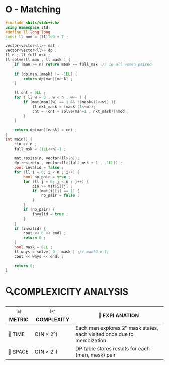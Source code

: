 # O - Matching

```cpp
#include <bits/stdc++.h>
using namespace std;
#define ll long long
const ll mod = (ll)1e9 + 7 ;

vector<vector<ll>> mat ;
vector<vector<ll>> dp ;
ll n ; ll full_msk ;
ll solve(ll man , ll mask ) {
    if (man >= n) return mask == full_msk ;// ie all women paired
    
    if (dp[man][mask] != -1LL) {
        return dp[man][mask] ;
    }
    
    ll cnt = 0LL ;
    for ( ll w = 0 ; w < n ; w++ ) {
        if (mat[man][w] == 1 && !(mask&(1<<w)) ){
            ll nxt_mask = (mask|(1<<w));
            cnt = (cnt + solve(man+1 , nxt_mask))%mod ;
        }
    }
    
    return dp[man][mask] = cnt ;
}
int main() {
    cin >> n ;
    full_msk = (1LL<<n)-1 ;
    
    mat.resize(n, vector<ll>(n));
    dp.resize(n , vector<ll>(full_msk + 1 , -1LL)) ;
    bool invalid = false ;
    for (ll i = 0; i < n ; i++) {
        bool no_pair = true ;
        for (ll j = 0; j < n ; j++) {
            cin >> mat[i][j] ;
            if (mat[i][j] == 1) {
                no_pair = false ;
            }
        }
        if (no_pair) {
            invalid = true ;
        }
    }
    if (invalid) {
        cout << 0 << endl ;
        return 0 ;
    }
    bool mask = 0LL ;
    ll ways = solve( 0 , mask ) ;// man[0-n-1]
    cout << ways << endl ;
    
    return 0;
}

```

# 🔍COMPLEXICITY ANALYSIS

| 📊 METRIC | 📈 COMPLEXITY | 🧩 EXPLANATION |
|-----------|---------------|----------------|
| 🧭 TIME    | O(N × 2ⁿ)     | Each man explores 2ⁿ mask states, each visited once due to memoization |
| 🧠 SPACE   | O(N × 2ⁿ)     | DP table stores results for each (man, mask) pair |

